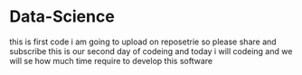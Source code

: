 # Data-Science

this is first code i am going to upload on reposetrie so please share and subscribe 
this is our second day of codeing and today i will codeing and we will se how much time require to develop this software 
